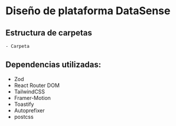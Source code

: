 # Diseño de plataforma DataSense

## Estructura de carpetas

```bash
- Carpeta

```


## Dependencias utilizadas:

- Zod
- React Router DOM
- TailwindCSS
- Framer-Motion
- Toastify
- Autoprefixer
- postcss